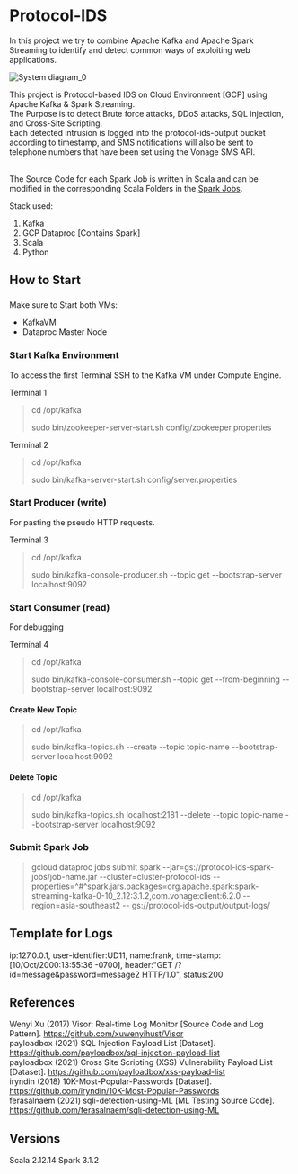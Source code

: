 # Protocol-IDS


In this project we try to combine Apache Kafka and Apache Spark Streaming to identify and detect common ways of exploiting web applications.


![System diagram_0](https://user-images.githubusercontent.com/79465272/168415121-ffc83590-5819-4afd-98eb-9c441918e2f7.png)


This project is Protocol-based IDS on Cloud Environment [GCP] using Apache Kafka & Spark Streaming.</br>
The Purpose is to detect Brute force attacks, DDoS attacks, SQL injection, and Cross-Site Scripting.</br>
Each detected intrusion is logged into the protocol-ids-output bucket according to timestamp, and SMS notifications will also be sent to telephone numbers that have been set using the Vonage SMS API.</br>
</br>

The Source Code for each Spark Job is written in Scala and can be modified in the corresponding Scala Folders in the [Spark Jobs](https://github.com/conancom/Protocol-IDS/tree/main/Spark%20Jobs).


Stack used:

1) Kafka
2) GCP Dataproc [Contains Spark]
3) Scala 
4) Python


## How to Start


###

Make sure to Start both VMs:
- KafkaVM
- Dataproc Master Node


### Start Kafka Environment

To access the first Terminal SSH to the Kafka VM under Compute Engine.

Terminal 1 
> cd /opt/kafka
> 
> sudo bin/zookeeper-server-start.sh config/zookeeper.properties

Terminal 2
> cd /opt/kafka
> 
> sudo bin/kafka-server-start.sh config/server.properties

### Start Producer (write)

For pasting the pseudo HTTP requests.

Terminal 3
> cd /opt/kafka
> 
> sudo bin/kafka-console-producer.sh --topic get --bootstrap-server localhost:9092

### Start Consumer (read)  

For debugging

Terminal 4
> cd /opt/kafka
>
> sudo bin/kafka-console-consumer.sh --topic get --from-beginning --bootstrap-server localhost:9092


#### Create New Topic 
> cd /opt/kafka
> 
> sudo bin/kafka-topics.sh --create --topic topic-name --bootstrap-server localhost:9092

#### Delete Topic
> cd /opt/kafka
> 
> sudo bin/kafka-topics.sh localhost:2181 --delete --topic topic-name --bootstrap-server localhost:9092


### Submit Spark Job

> gcloud dataproc jobs submit spark --jar=gs://protocol-ids-spark-jobs/job-name.jar --cluster=cluster-protocol-ids --properties=^#^spark.jars.packages=org.apache.spark:spark-streaming-kafka-0-10_2.12:3.1.2,com.vonage:client:6.2.0 --region=asia-southeast2 -- gs://protocol-ids-output/output-logs/



## Template for Logs

ip:127.0.0.1, user-identifier:UD11,  name:frank, time-stamp:[10/Oct/2000:13:55:36 -0700],  header:"GET /?id=message&password=message2 HTTP/1.0", status:200 

## References </br>
Wenyi Xu (2017) Visor: Real-time Log Monitor [Source Code and Log Pattern]. https://github.com/xuwenyihust/Visor</br>
payloadbox (2021) SQL Injection Payload List [Dataset]. https://github.com/payloadbox/sql-injection-payload-list</br>
payloadbox (2021) Cross Site Scripting  (XSS) Vulnerability Payload List [Dataset]. https://github.com/payloadbox/xss-payload-list</br>
iryndin (2018) 10K-Most-Popular-Passwords [Dataset]. https://github.com/iryndin/10K-Most-Popular-Passwords</br>
ferasalnaem (2021) sqli-detection-using-ML [ML Testing Source Code]. https://github.com/ferasalnaem/sqli-detection-using-ML


## Versions

  Scala 2.12.14
  Spark 3.1.2
